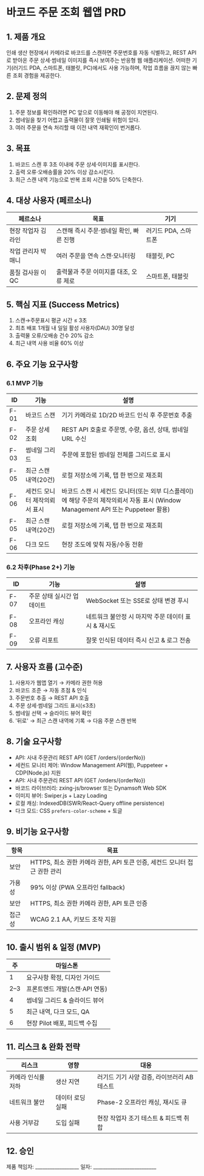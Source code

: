 # 바코드 주문 조회 웹앱 PRD

## 1. 제품 개요
인쇄 생산 현장에서 카메라로 바코드를 스캔하면 주문번호를 자동 식별하고, REST API로 받아온 주문 상세·썸네일 이미지를 즉시 보여주는 반응형 웹 애플리케이션. 어떠한 기기(러기드 PDA, 스마트폰, 태블릿, PC)에서도 사용 가능하며, 작업 흐름을 끊지 않는 빠른 조회 경험을 제공한다.

## 2. 문제 정의
1. 주문 정보를 확인하려면 PC 앞으로 이동해야 해 공정이 지연된다.
2. 썸네일을 찾기 어렵고 출력물이 잘못 인쇄될 위험이 있다.
3. 여러 주문을 연속 처리할 때 이전 내역 재확인이 번거롭다.

## 3. 목표
1. 바코드 스캔 후 3초 이내에 주문 상세·이미지를 표시한다.
2. 출력 오류·오배송률을 20% 이상 감소시킨다.
3. 최근 스캔 내역 기능으로 반복 조회 시간을 50% 단축한다.

## 4. 대상 사용자 (페르소나)
| 페르소나 | 목표 | 기기 |
|---|---|---|
| 현장 작업자 김라인 | 스캔해 즉시 주문·썸네일 확인, 빠른 진행 | 러기드 PDA, 스마트폰 |
| 작업 관리자 박매니 | 여러 주문을 연속 스캔·모니터링 | 태블릿, PC |
| 품질 검사원 이QC | 출력물과 주문 이미지를 대조, 오류 제로 | 스마트폰, 태블릿 |

## 5. 핵심 지표 (Success Metrics)
1. 스캔→주문표시 평균 시간 ≤ 3초
2. 최초 배포 1개월 내 일일 활성 사용자(DAU) 30명 달성
3. 출력물 오류/오배송 건수 20% 감소
4. 최근 내역 사용 비율 60% 이상

## 6. 주요 기능 요구사항
### 6.1 MVP 기능
| ID | 기능 | 설명 |
|---|---|---|
| F-01 | 바코드 스캔 | 기기 카메라로 1D/2D 바코드 인식 후 주문번호 추출 |
| F-02 | 주문 상세 조회 | REST API 호출로 주문명, 수량, 옵션, 상태, 썸네일 URL 수신 |
| F-03 | 썸네일 그리드 | 주문에 포함된 썸네일 전체를 그리드로 표시 |
| F-05 | 최근 스캔 내역(20건) | 로컬 저장소에 기록, 탭 한 번으로 재조회 |
| F-06 | 세컨드 모니터 제작의뢰서 표시 | 바코드 스캔 시 세컨드 모니터(또는 외부 디스플레이)에 해당 주문의 제작의뢰서 자동 표시 (Window Management API 또는 Puppeteer 활용) |
| F-05 | 최근 스캔 내역(20건) | 로컬 저장소에 기록, 탭 한 번으로 재조회 |
| F-06 | 다크 모드 | 현장 조도에 맞춰 자동/수동 전환 |

### 6.2 차후(Phase 2+) 기능
| ID | 기능 | 설명 |
|---|---|---|
| F-07 | 주문 상태 실시간 업데이트 | WebSocket 또는 SSE로 상태 변경 푸시 |
| F-08 | 오프라인 캐싱 | 네트워크 불안정 시 마지막 주문 데이터 표시 & 재시도 |
| F-09 | 오류 리포트 | 잘못 인식된 데이터 즉시 신고 & 로그 전송 |

## 7. 사용자 흐름 (고수준)
1. 사용자가 웹앱 열기 → 카메라 권한 허용
2. 바코드 조준 → 자동 초점 & 인식
3. 주문번호 추출 → REST API 호출
4. 주문 상세·썸네일 그리드 표시(≤3초)
5. 썸네일 선택 → 슬라이드 뷰어 확인
6. '뒤로' → 최근 스캔 내역에 기록 → 다음 주문 스캔 반복

## 8. 기술 요구사항
* API: 사내 주문관리 REST API (GET /orders/{orderNo})
* 세컨드 모니터 제어: Window Management API(웹), Puppeteer + CDP(Node.js) 지원
* API: 사내 주문관리 REST API (GET /orders/{orderNo})
* 바코드 라이브러리: zxing-js/browser 또는 Dynamsoft Web SDK
* 이미지 뷰어: Swiper.js + Lazy Loading
* 로컬 캐싱: IndexedDB(SWR/React-Query offline persistence)
* 다크 모드: CSS `prefers-color-scheme` + 토글

## 9. 비기능 요구사항
| 항목 | 목표 |
|---|---|
| 보안 | HTTPS, 최소 권한 카메라 권한, API 토큰 인증, 세컨드 모니터 접근 권한 관리 |
| 가용성 | 99% 이상 (PWA 오프라인 fallback) |
| 보안 | HTTPS, 최소 권한 카메라 권한, API 토큰 인증 |
| 접근성 | WCAG 2.1 AA, 키보드 조작 지원 |

## 10. 출시 범위 & 일정 (MVP)
| 주 | 마일스톤 |
|---|---|
| 1 | 요구사항 확정, 디자인 가이드 |
| 2–3 | 프론트엔드 개발(스캔·API 연동) |
| 4 | 썸네일 그리드 & 슬라이드 뷰어 |
| 5 | 최근 내역, 다크 모드, QA |
| 6 | 현장 Pilot 배포, 피드백 수집 |

## 11. 리스크 & 완화 전략
| 리스크 | 영향 | 대응 |
|---|---|---|
| 카메라 인식률 저하 | 생산 지연 | 러기드 기기 사양 검증, 라이브러리 AB 테스트 |
| 네트워크 불안 | 데이터 로딩 실패 | Phase-2 오프라인 캐싱, 재시도 큐 |
| 사용 거부감 | 도입 실패 | 현장 작업자 조기 테스트 & 피드백 취합 |

## 12. 승인
제품 책임자: __________________
일자: __________________________